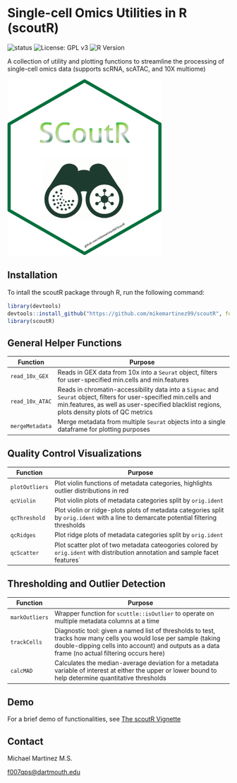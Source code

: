 # Single-cell Omics Utilities in R (scoutR)

![status](https://img.shields.io/badge/status-in--development-orange)
![License: GPL v3](https://img.shields.io/badge/License-GPLv3-blue.svg)
![R Version](https://img.shields.io/badge/R-4.4.3-blue)

A collection of utility and plotting functions to streamline the processing of single-cell omics data (supports scRNA, scATAC, and 10X multiome)

<img src="/img/SCoutR_HexLogo.png" width="350px" height="400px" />


## Installation

To intall the scoutR package through R, run the following command:

```r
library(devtools)
devtools::install_github("https://github.com/mikemartinez99/scoutR", force = TRUE)
library(scoutR)

```

## General Helper Functions

|Function|Purpose|
|--------|-------|
|`read_10x_GEX`|Reads in GEX data from 10x into a `Seurat` object, filters for user-specified min.cells and min.features|
|`read_10x_ATAC`|Reads in chromatin-accessibility data into a `Signac` and `Seurat` object, filters for user-specified min.cells and min.features, as well as user-specified blacklist regions, plots density plots of QC metrics|
|`mergeMetadata`|Merge metadata from multiple `Seurat` objects into a single dataframe for plotting purposes|

## Quality Control Visualizations

|Function|Purpose|
|--------|-------|
|`plotOutliers`|Plot violin functions of metadata categories, highlights outlier distributions in red|
|`qcViolin`|Plot violin plots of metadata categories split by `orig.ident`|
|`qcThreshold`|Plot violin or ridge-plots plots of metadata categories split by `orig.ident` with a line to demarcate potential filtering thresholds|
|`qcRidges`|Plot ridge plots of metadata categories split by `orig.ident`|
|`qcScatter`|Plot scatter plot of two metadata cateogories colored by `orig.ident` with distribution annotation and sample facet features`|

## Thresholding and Outlier Detection

|Function|Purpose|
|--------|-------|
|`markOutliers`|Wrapper function for `scuttle::isOutlier` to operate on multiple metadata columns at a time|
|`trackCells`|Diagnostic tool: given a named list of thresholds to test, tracks how many cells you would lose per sample (taking double-dipping cells into account) and outputs as a data frame (no actual filtering occurs here)|
|`calcMAD`|Calculates the median-average deviation for a metadata variable of interest at either the upper or lower bound to help determine quantitative thresholds|

## Demo

For a brief demo of functionalities, see [The scoutR Vignette](https://github.com/mikemartinez99/scoutR/blob/main/vignettes/scoutR.md)



## Contact

Michael Martinez M.S.

f007qps@dartmouth.edu
